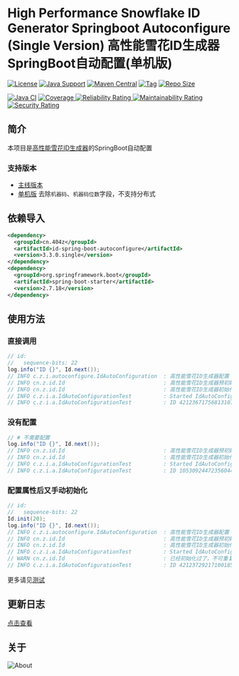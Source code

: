 # High Performance Snowflake ID Generator Springboot Autoconfigure (Single Version) 高性能雪花ID生成器SpringBoot自动配置(单机版)

[![License](https://img.shields.io/github/license/ALI1416/id-spring-boot-autoconfigure?label=License)](https://www.apache.org/licenses/LICENSE-2.0.txt)
[![Java Support](https://img.shields.io/badge/Java-8+-green)](https://openjdk.org/)
[![Maven Central](https://img.shields.io/maven-central/v/cn.404z/id-spring-boot-autoconfigure?label=Maven%20Central)](https://mvnrepository.com/artifact/cn.404z/id-spring-boot-autoconfigure)
[![Tag](https://img.shields.io/github/v/tag/ALI1416/id-spring-boot-autoconfigure?label=Tag)](https://github.com/ALI1416/id-spring-boot-autoconfigure/tags)
[![Repo Size](https://img.shields.io/github/repo-size/ALI1416/id-spring-boot-autoconfigure?label=Repo%20Size&color=success)](https://github.com/ALI1416/id-spring-boot-autoconfigure/archive/refs/heads/master.zip)

[![Java CI](https://github.com/ALI1416/id-spring-boot-autoconfigure/actions/workflows/ci.yml/badge.svg)](https://github.com/ALI1416/id-spring-boot-autoconfigure/actions/workflows/ci.yml)
[![Coverage](https://sonarcloud.io/api/project_badges/measure?project=ALI1416_id-spring-boot-autoconfigure&metric=coverage)
![Reliability Rating](https://sonarcloud.io/api/project_badges/measure?project=ALI1416_id-spring-boot-autoconfigure&metric=reliability_rating)
![Maintainability Rating](https://sonarcloud.io/api/project_badges/measure?project=ALI1416_id-spring-boot-autoconfigure&metric=sqale_rating)
![Security Rating](https://sonarcloud.io/api/project_badges/measure?project=ALI1416_id-spring-boot-autoconfigure&metric=security_rating)](https://sonarcloud.io/summary/new_code?id=ALI1416_id-spring-boot-autoconfigure)

## 简介

本项目是[高性能雪花ID生成器](https://github.com/ALI1416/id)的SpringBoot自动配置

### 支持版本

- [主线版本](https://github.com/ALI1416/id-spring-boot-autoconfigure/tree/master)
- [单机版](https://github.com/ALI1416/id-spring-boot-autoconfigure/tree/single) 去除`机器码`、`机器码位数`字段，不支持分布式

## 依赖导入

```xml
<dependency>
  <groupId>cn.404z</groupId>
  <artifactId>id-spring-boot-autoconfigure</artifactId>
  <version>3.3.0.single</version>
</dependency>
<dependency>
  <groupId>org.springframework.boot</groupId>
  <artifactId>spring-boot-starter</artifactId>
  <version>2.7.18</version>
</dependency>
```

## 使用方法

### 直接调用

```java
// id:
//   sequence-bits: 22
log.info("ID {}", Id.next());
// INFO c.z.i.autoconfigure.IdAutoConfiguration  : 高性能雪花ID生成器配置：序列号位数SEQUENCE_BITS 22
// INFO cn.z.id.Id                               : 高性能雪花ID生成器预初始化：序列号位数SEQUENCE_BITS 20 ；1ms最多生成ID 1048576 个，起始时间 2021-01-01 08:00:00.0 ，失效时间 2299-09-27 23:10:22.207 ，大约可使用 278 年
// INFO cn.z.id.Id                               : 高性能雪花ID生成器初始化：序列号位数SEQUENCE_BITS 22 ；1ms最多生成ID 4194304 个，起始时间 2021-01-01 08:00:00.0 ，失效时间 2090-09-07 23:47:35.551 ，大约可使用 69 年
// INFO c.z.i.a.IdAutoConfigurationTest          : Started IdAutoConfigurationTest in 0.899 seconds (JVM running for 1.828)
// INFO c.z.i.a.IdAutoConfigurationTest          : ID 421236717568131072
```

### 没有配置

```java
// # 不需要配置
log.info("ID {}", Id.next());
// INFO cn.z.id.Id                               : 高性能雪花ID生成器预初始化：序列号位数SEQUENCE_BITS 20 ；1ms最多生成ID 1048576 个，起始时间 2021-01-01 08:00:00.0 ，失效时间 2299-09-27 23:10:22.207 ，大约可使用 278 年
// INFO cn.z.id.Id                               : 高性能雪花ID生成器初始化：序列号位数SEQUENCE_BITS 20 ；1ms最多生成ID 1048576 个，起始时间 2021-01-01 08:00:00.0 ，失效时间 2299-09-27 23:10:22.207 ，大约可使用 278 年
// INFO c.z.i.a.IdAutoConfigurationTest          : Started IdAutoConfigurationTest in 0.899 seconds (JVM running for 1.828)
// INFO c.z.i.a.IdAutoConfigurationTest          : ID 105309244723560448
```

### 配置属性后又手动初始化

```java
// id:
//   sequence-bits: 22
Id.init(20);
log.info("ID {}", Id.next());
// INFO c.z.i.autoconfigure.IdAutoConfiguration  : 高性能雪花ID生成器配置：序列号位数SEQUENCE_BITS 22
// INFO cn.z.id.Id                               : 高性能雪花ID生成器预初始化：序列号位数SEQUENCE_BITS 20 ；1ms最多生成ID 1048576 个，起始时间 2021-01-01 08:00:00.0 ，失效时间 2299-09-27 23:10:22.207 ，大约可使用 278 年
// INFO cn.z.id.Id                               : 高性能雪花ID生成器初始化：序列号位数SEQUENCE_BITS 22 ；1ms最多生成ID 4194304 个，起始时间 2021-01-01 08:00:00.0 ，失效时间 2090-09-07 23:47:35.551 ，大约可使用 69 年
// INFO c.z.i.a.IdAutoConfigurationTest          : Started IdAutoConfigurationTest in 0.899 seconds (JVM running for 1.828)
// WARN cn.z.id.Id                               : 已经初始化过了，不可重复初始化！
// INFO c.z.i.a.IdAutoConfigurationTest          : ID 421237292171001856
```

更多请见[测试](./src/test)

## 更新日志

[点击查看](./CHANGELOG.md)

## 关于

<picture>
  <source media="(prefers-color-scheme: dark)" srcset="https://www.404z.cn/images/about.dark.svg">
  <img alt="About" src="https://www.404z.cn/images/about.light.svg">
</picture>
